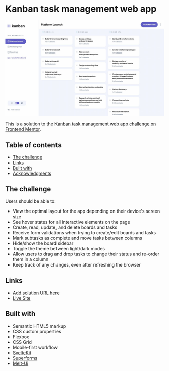 # Kanban task management web app

![](./screenshot.jpg)

This is a solution to the [Kanban task management web app challenge on Frontend Mentor](https://www.frontendmentor.io/challenges/kanban-task-management-web-app-wgQLt-HlbB).

## Table of contents

- [The challenge](#the-challenge)
- [Links](#links)
- [Built with](#built-with)
- [Acknowledgments](#acknowledgments)

## The challenge

Users should be able to:

- View the optimal layout for the app depending on their device's screen size
- See hover states for all interactive elements on the page
- Create, read, update, and delete boards and tasks
- Receive form validations when trying to create/edit boards and tasks
- Mark subtasks as complete and move tasks between columns
- Hide/show the board sidebar
- Toggle the theme between light/dark modes
- Allow users to drag and drop tasks to change their status and re-order them in a column
- Keep track of any changes, even after refreshing the browser

## Links

- [Add solution URL here](https://www.frontendmentor.io/solutions/kanban-task-management-web-app-with-sveltekit-c8GaBucX5X)
- [Live Site](https://kanban-svelte.netlify.app/)

## Built with

- Semantic HTML5 markup
- CSS custom properties
- Flexbox
- CSS Grid
- Mobile-first workflow
- [SvelteKit](https://kit.svelte.dev/)
- [Superforms](https://superforms.rocks/)
- [Melt-Ui](https://www.melt-ui.com/)
